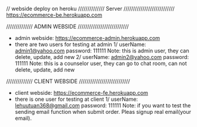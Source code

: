 // webside deploy on heroku
////////////// Server ///////////////////////////
https://ecommerce-be.herokuapp.com

////////////// ADMIN WEBSIDE ///////////////////////////

- admin webside: https://ecommerce-admin.herokuapp.com
- there are two users for testing at admin
  1/ userName: admin1@yahoo.com
  password: 111111
  Note: this is admin user, they can delete, update, add new
  2/ userName: admin2@yahoo.com
  password: 111111
  Note: this is a counselor user, they can go to chat room, can not delete, update, add new

////////////// CLIENT WEBSIDE ///////////////////////////

- client webside: https://ecommerce-fe.herokuapp.com
- there is one user for testing at client
  1/ userName: lehuutuan368@gmail.com
  password: 111111
  Note: if you want to test the sending email function when submit order. Pleas signup real email(your email).
